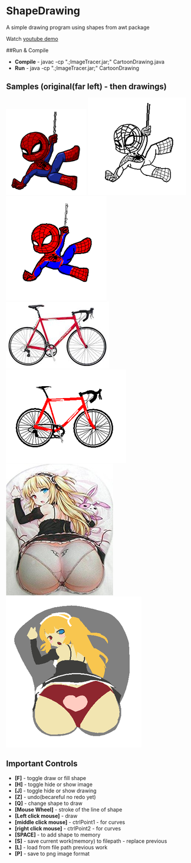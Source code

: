 # ShapeDrawing
A simple drawing program using shapes from awt package

Watch [youtube demo](https://youtu.be/oTU7bWZ3zPg)

##Run & Compile
* **Compile** - javac -cp ".;ImageTracer.jar;" CartoonDrawing.java
* **Run** - java -cp ".;ImageTracer.jar;" CartoonDrawing

## Samples (original(far left) -  then drawings)
![original spiderman](https://github.com/doppelgunner/ShapeDrawing/blob/master/images/spidey.png)
![sample v1 spiderman drawing](https://github.com/doppelgunner/ShapeDrawing/blob/master/images/v1.PNG)
![sample v2 spiderman drawing](https://github.com/doppelgunner/ShapeDrawing/blob/master/images/v2.PNG)
![original bike](https://github.com/doppelgunner/ShapeDrawing/blob/master/images/bike.jpg)
![sample bike drawing](https://github.com/doppelgunner/ShapeDrawing/blob/master/images/bike_drawing_sample.PNG)
![ass in mousepad](https://github.com/doppelgunner/ShapeDrawing/blob/master/images/VSpecial.jpg)
![ass in mousepad drawing](https://github.com/doppelgunner/ShapeDrawing/blob/master/images/VSpecial_drawing.PNG)



## Important Controls
* **[F]** - toggle draw or fill shape
* **[H]** - toggle hide or show image
* **[J]** - toggle hide or show drawing
* **[Z]** - undo(becareful no redo yet)
* **[Q]** - change shape to draw
* **[Mouse Wheel]** - stroke of the line of shape
* **[Left click mouse]** - draw
* **[middle click mouse]** - ctrlPoint1 - for curves
* **[right click mouse]** - ctrlPoint2 - for curves
* **[SPACE]** - to add shape to memory
* **[S]** - save current work(memory) to filepath - replace previous
* **[L]** - load from file path previous work
* **[P]** - save to png image format


